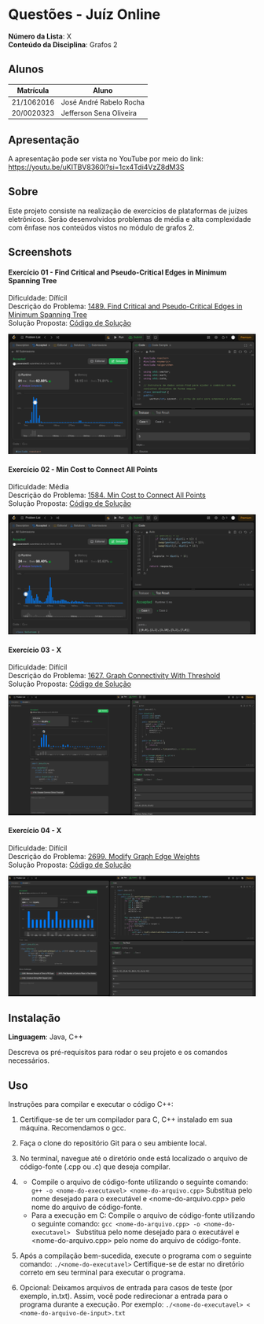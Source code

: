 # Questões - Juíz Online

**Número da Lista**: X<br>
**Conteúdo da Disciplina**: Grafos 2<br>

## Alunos

| Matrícula  | Aluno                               |
| ---------- | ----------------------------------- |
| 21/1062016 | José André Rabelo Rocha |
| 20/0020323 | Jefferson Sena Oliveira         |

## Apresentação
A apresentação pode ser vista no YouTube por meio do link: https://youtu.be/uKITBV8360I?si=1cx4Tdi4VzZ8dM3S

## Sobre

Este projeto consiste na realização de exercícios de plataformas de juízes eletrônicos. Serão desenvolvidos problemas de média e alta
complexidade com ênfase nos conteúdos vistos no módulo de grafos 2. 

## Screenshots

#### Exercício 01 - Find Critical and Pseudo-Critical Edges in Minimum Spanning Tree

Dificuldade: Dífícil <br>
Descrição do Problema: [1489. Find Critical and Pseudo-Critical Edges in Minimum Spanning Tree
](https://leetcode.com/problems/find-critical-and-pseudo-critical-edges-in-minimum-spanning-tree/description/)<br>
Solução Proposta: [Código de Solução](https://github.com/projeto-de-algoritmos-2024/Grafos2_QuestoesJuizOnline/blob/master/Find_Critical_and_Pseudo_Critical_Edges_in_Minimum_Spanning_Tree/find_minimum_spanning.cpp)

![](assets/minimum_spanning_tree.png)

#### Exercício 02 - Min Cost to Connect All Points

Dificuldade: Média <br>
Descrição do Problema: [1584. Min Cost to Connect All Points](https://leetcode.com/problems/min-cost-to-connect-all-points/description/)<br>
Solução Proposta: [Código de Solução](https://github.com/projeto-de-algoritmos-2024/Grafos2_QuestoesJuizOnline/blob/master/Min_Cost_to_Connect_All_Points/min_cost.cpp) 

![](assets/min_cost.png)

#### Exercício 03 - X

Dificuldade: Difícil <br>
Descrição do Problema: [1627. Graph Connectivity With Threshold](https://leetcode.com/problems/graph-connectivity-with-threshold/description/)<br>
Solução Proposta: [Código de Solução](https://github.com/projeto-de-algoritmos-2024/Grafos2_QuestoesJuizOnline/blob/master/Exercises/Graph%20Connectivity%20With%20Threshold/Solution.java) 

![](assets/exercicio3.png)

#### Exercício 04 - X

Dificuldade: Difícil <br>
Descrição do Problema: [2699. Modify Graph Edge Weights](https://leetcode.com/problems/modify-graph-edge-weights/description/)<br>
Solução Proposta: [Código de Solução]() 

![](assets/exercicio4.png)

## Instalação

**Linguagem**: Java, C++<br>
<!-- **Framework**: (caso exista)<br> -->
Descreva os pré-requisitos para rodar o seu projeto e os comandos necessários.

## Uso

Instruções para compilar e executar o código C++:

1. Certifique-se de ter um compilador para C, C++ instalado em sua máquina. Recomendamos o gcc.

2. Faça o clone do repositório Git para o seu ambiente local.

3. No terminal, navegue até o diretório onde está localizado o arquivo de código-fonte (.cpp ou .c) que deseja compilar.

4. - Compile o arquivo de código-fonte utilizando o seguinte comando:
```g++ -o <nome-do-executavel> <nome-do-arquivo.cpp>```
Substitua <nome-do-executavel> pelo nome desejado para o executável e <nome-do-arquivo.cpp> pelo nome do arquivo de código-fonte.
    - Para a execução em C: Compile o arquivo de código-fonte utilizando o seguinte comando:
```gcc <nome-do-arquivo.cpp> -o <nome-do-executavel> ```
Substitua <nome-do-executavel> pelo nome desejado para o executável e <nome-do-arquivo.cpp> pelo nome do arquivo de código-fonte.

5. Após a compilação bem-sucedida, execute o programa com o seguinte comando:
```./<nome-do-executavel>```
Certifique-se de estar no diretório correto em seu terminal para executar o programa.

6. Opcional: Deixamos arquivos de entrada para casos de teste (por exemplo, in.txt). Assim, você pode redirecionar a entrada para o programa durante a execução. Por exemplo:
```./<nome-do-executavel> < <nome-do-arquivo-de-input>.txt```

<!--## Outros

Quaisquer outras informações sobre seu projeto podem ser descritas abaixo.

-->
